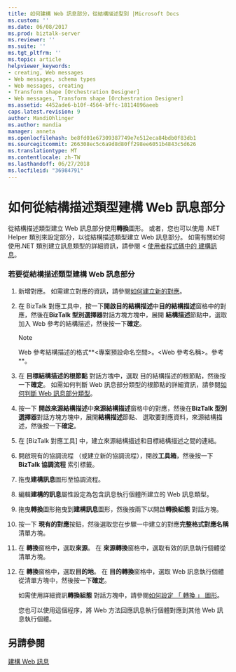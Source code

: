 ```yaml
---
title: 如何建構 Web 訊息部分，從結構描述型別 |Microsoft Docs
ms.custom: ''
ms.date: 06/08/2017
ms.prod: biztalk-server
ms.reviewer: ''
ms.suite: ''
ms.tgt_pltfrm: ''
ms.topic: article
helpviewer_keywords:
- creating, Web messages
- Web messages, schema types
- Web messages, creating
- Transform shape [Orchestration Designer]
- Web messages, Transform shape [Orchestration Designer]
ms.assetid: 4452ade6-b10f-4564-bffc-18114896aeeb
caps.latest.revision: 9
author: MandiOhlinger
ms.author: mandia
manager: anneta
ms.openlocfilehash: be8fd01e67309387749e7e512eca84bdb0f83db1
ms.sourcegitcommit: 266308ec5c6a9d8d80ff298ee6051b4843c5d626
ms.translationtype: MT
ms.contentlocale: zh-TW
ms.lasthandoff: 06/27/2018
ms.locfileid: "36984791"
---
```

# <a name="how-to-construct-a-web-message-part-from-a-schema-type"></a>如何從結構描述類型建構 Web 訊息部分
從結構描述類型建立 Web 訊息部分使用**轉換**圖形。 或者，您也可以使用 .NET Helper 類別來設定部分，以從結構描述類型建立 Web 訊息部分。 如需有關如何使用.NET 類別建立訊息類型的詳細資訊，請參閱 <<c0> [ 使用者程式碼中的 建構訊息](../core/constructing-messages-in-user-code.md)。  
  
### <a name="to-construct-a-web-message-part-from-a-schema-type"></a>若要從結構描述類型建構 Web 訊息部分  
  
1. 新增對應。 如需建立對應的資訊，請參閱[如何建立新的對應](../core/how-to-create-new-maps.md)。  
  
2. 在 BizTalk 對應工具中，按一下**開啟目的結構描述**中**目的結構描述**窗格中的對應，然後在**BizTalk 型別選擇器**對話方塊方塊中，展開  **結構描述**節點中，選取 加入 Web 參考的結構描述，然後按一下**確定**。  
  
   > [!NOTE]
   >  Web 參考結構描述的格式**\<專案預設命名空間\>。\<Web 參考名稱\>。參考**。  
  
3. 在 **目標結構描述的根節點** 對話方塊中，選取 目的結構描述的根節點，然後按一下**確定**。 如需如何判斷 Web 訊息部分類型的根節點的詳細資訊，請參閱[如何判斷 Web 訊息部分類型](../core/how-to-determine-a-web-message-part-type.md)。  
  
4. 按一下 **開啟來源結構描述**中**來源結構描述**窗格中的對應，然後在**BizTalk 型別選擇器**對話方塊方塊中，展開**結構描述**節點、 選取要對應資料，來源結構描述，然後按一下**確定**。  
  
5. 在 [BizTalk 對應工具] 中，建立來源結構描述和目標結構描述之間的連結。  
  
6. 開啟現有的協調流程 （或建立新的協調流程），開啟**工具箱**，然後按一下**BizTalk 協調流程** 索引標籤。  
  
7. 拖曳**建構訊息**圖形至協調流程。  
  
8. 編輯**建構的訊息**屬性設定為包含訊息執行個體所建立的 Web 訊息類型。  
  
9. 拖曳**轉換**圖形拖曳到**建構訊息**圖形，然後按兩下以開啟**轉換組態** 對話方塊。  
  
10. 按一下 **現有的對應**按鈕，然後選取您在步驟一中建立的對應**完整格式對應名稱**清單方塊。  
  
11. 在 **轉換**窗格中，選取**來源**。 在 **來源轉換**窗格中，選取有效的訊息執行個體從清單方塊。  
  
12. 在 **轉換**窗格中，選取**目的地**。 在 **目的轉換**窗格中，選取 Web 訊息執行個體從清單方塊中，然後按一下**確定**。  
  
    如需使用詳細資訊**轉換組態** 對話方塊中，請參閱[如何設定 「 轉換 」 圖形](../core/how-to-configure-the-transform-shape.md)。  
  
    您也可以使用這個程序，將 Web 方法回應訊息執行個體對應到其他 Web 訊息執行個體。  
  
## <a name="see-also"></a>另請參閱  
 [建構 Web 訊息](../core/constructing-web-messages.md)